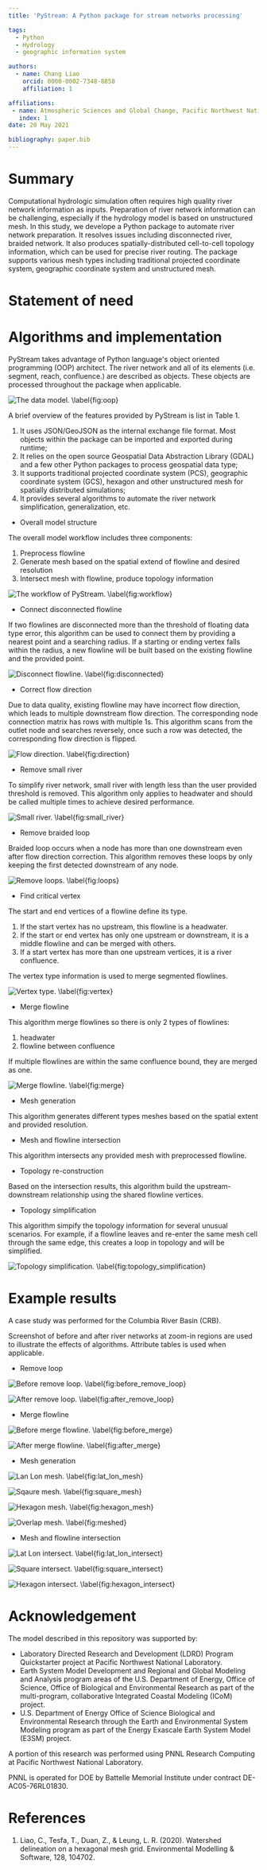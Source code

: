 ```yaml
---
title: 'PyStream: A Python package for stream networks processing'

tags:
  - Python
  - Hydrology
  - geographic information system

authors:
  - name: Chang Liao
    orcid: 0000-0002-7348-8858    
    affiliation: 1

affiliations:
 - name: Atmospheric Sciences and Global Change, Pacific Northwest National Laboratory, Richland, WA, USA
   index: 1 
date: 20 May 2021

bibliography: paper.bib
---
```


# Summary

Computational hydrologic simulation often requires high quality river network information as inputs. Preparation of river network information can be challenging, especially if the hydrology model is based on unstructured mesh. In this study, we develope a Python package to automate river network preparation. It resolves issues including disconnected river, braided network. It also produces spatially-distributed cell-to-cell topology information, which can be used for precise river routing. The package supports various mesh types including traditional projected coordinate system, geographic coordinate system and unstructured mesh.

# Statement of need






# Algorithms and implementation

PyStream takes advantage of Python language's object oriented programming (OOP) architect. The river network and all of its elements (i.e. segment, reach, confluence.) are described as objects. These objects are processed throughout the package when applicable. 

![The data model. \label{fig:oop}](https://github.com/changliao1025/pystream/blob/main/pystream/figure/data_mode.png?raw=true)


A brief overview of the features provided by PyStream is list in Table 1.

1. It uses JSON/GeoJSON as the internal exchange file format. Most objects within the package can be imported and exported during runtime;
2. It relies on the open source Geospatial Data Abstraction Library (GDAL) and a few other Python packages to process geospatial data type;
3. It supports traditional projected coordinate system (PCS), geographic coordinate system (GCS), hexagon and other unstructured mesh for spatially distributed simulations;
4. It provides several algorithms to automate the river network simplification, generalization, etc.

* Overall model structure

The overall model workflow includes three components:

1. Preprocess flowline
2. Generate mesh based on the spatial extend of flowline and desired resolution
3. Intersect mesh with flowline, produce topology information

![The workflow of PyStream. \label{fig:workflow}](https://github.com/changliao1025/pystream/blob/main/pystream/figure/workflow.png?raw=true)

* Connect disconnected flowline

If two flowlines are disconnected more than the threshold of floating data type error, this algorithm can be used to connect them by providing a nearest point and a searching radius. If a starting or ending vertex falls within the radius, a new flowline will be built based on the existing flowline and the provided point.

![Disconnect flowline. \label{fig:disconnected}](https://github.com/changliao1025/pystream/blob/main/pystream/figure/disconnect_flowline.png?raw=true)

* Correct flow direction

Due to data quality, existing flowline may have incorrect flow direction, which leads to multiple downstream flow direction. The corresponding node connection matrix has rows with multiple 1s. This algorithm scans from the outlet node and searches reversely, once such a row was detected, the corresponding flow direction is flipped.

![Flow direction. \label{fig:direction}](https://github.com/changliao1025/pystream/blob/main/pystream/figure/flow_direction_matrix.png?raw=true)

* Remove small river

To simplify river network, small river with length less than the user provided threshold is removed. This algorithm only applies to headwater and should be called multiple times to achieve desired performance.

![Small river. \label{fig:small_river}](https://github.com/changliao1025/pystream/blob/main/pystream/figure/small_river.png?raw=true)

* Remove braided loop

Braided loop occurs when a node has more than one downstream even after flow direction correction. This algorithm removes these loops by only keeping the first detected downstream of any node.

![Remove loops. \label{fig:loops}](https://github.com/changliao1025/pystream/blob/main/pystream/figure/remove_loop_matrix.png?raw=true)

* Find critical vertex

The start and end vertices of a flowline define its type. 

1. If the start vertex has no upstream, this flowline is a headwater.
2. If the start or end vertex has only one upstream or downstream, it is a middle flowline and can be merged with others. 
3. If a start vertex has more than one upstream vertices, it is a river confluence.

The vertex type information is used to merge segmented flowlines.

![Vertex type. \label{fig:vertex}](https://github.com/changliao1025/pystream/blob/main/pystream/figure/find_vertex.png?raw=true)


* Merge flowline

This algorithm merge flowlines so there is only 2 types of flowlines:

1. headwater
2. flowline between confluence

If multiple flowlines are within the same confluence bound, they are merged as one.

![Merge flowline. \label{fig:merge}](https://github.com/changliao1025/pystream/blob/main/pystream/figure/merge_flowline.png?raw=true)

* Mesh generation

This algorithm generates different types meshes based on the spatial extent and provided resolution.  

* Mesh and flowline intersection

This algorithm intersects any provided mesh with preprocessed flowline.

* Topology re-construction

Based on the intersection results, this algorithm build the upstream-downstream relationship using the shared flowline vertices.

* Topology simplification

This algorithm simpify the topology information for several unusual scenarios. For example, if a flowline leaves and re-enter the same mesh cell through the same edge, this creates a loop in topology and will be simplified. 

![Topology simplification. \label{fig:topology_simplification}](https://github.com/changliao1025/pystream/blob/main/pystream/figure/simplification01.png?raw=true)




# Example results

A case study was performed for the Columbia River Basin (CRB).

Screenshot of before and after river networks at zoom-in regions are used to illustrate the effects of algorithms. Attribute tables is used when applicable.



* Remove loop

![Before remove loop. \label{fig:before_remove_loop}](https://github.com/changliao1025/pystream/blob/main/pystream/figure/before_loop.png?raw=true)

![After remove loop. \label{fig:after_remove_loop}](https://github.com/changliao1025/pystream/blob/main/pystream/figure/after_loop.png?raw=true)

* Merge flowline

![Before merge flowline. \label{fig:before_merge}](https://github.com/changliao1025/pystream/blob/main/pystream/figure/before_merge.png?raw=true)

![After merge flowline. \label{fig:after_merge}](https://github.com/changliao1025/pystream/blob/main/pystream/figure/after_merge.png?raw=true)

* Mesh generation

![Lan Lon mesh. \label{fig:lat_lon_mesh}](https://github.com/changliao1025/pystream/blob/main/pystream/figure/lat_lon.png?raw=true)

![Sqaure mesh. \label{fig:square_mesh}](https://github.com/changliao1025/pystream/blob/main/pystream/figure/square.png?raw=true)

![Hexagon mesh. \label{fig:hexagon_mesh}](https://github.com/changliao1025/pystream/blob/main/pystream/figure/hexagon.png?raw=true)

![Overlap mesh. \label{fig:meshed}](https://github.com/changliao1025/pystream/blob/main/pystream/figure/meshes.png?raw=true)


* Mesh and flowline intersection

![Lat Lon intersect. \label{fig:lat_lon_intersect}](https://github.com/changliao1025/pystream/blob/main/pystream/figure/lat_lon_intersect.png?raw=true)

![Square intersect. \label{fig:square_intersect}](https://github.com/changliao1025/pystream/blob/main/pystream/figure/square_intersect.png?raw=true)

![Hexagon intersect. \label{fig:hexagon_intersect}](https://github.com/changliao1025/pystream/blob/main/pystream/figure/hexagon_intersect.png?raw=true)

# Acknowledgement

The model described in this repository was supported by:

* Laboratory Directed Research and Development (LDRD) Program Quickstarter project at Pacific Northwest National Laboratory. 
* Earth System Model Development and Regional and Global Modeling and Analysis program areas of the U.S. Department of Energy, Office of Science, Office of Biological and Environmental Research as part of the multi-program, collaborative Integrated Coastal Modeling (ICoM) project.
* U.S. Department of Energy Office of Science Biological and Environmental Research through the Earth and Environmental System Modeling program as part of the Energy Exascale Earth System Model (E3SM) project. 

A portion of this research was performed using PNNL Research Computing at Pacific Northwest National Laboratory. 

PNNL is operated for DOE by Battelle Memorial Institute under contract DE-AC05-76RL01830.

# References

1. Liao, C., Tesfa, T., Duan, Z., & Leung, L. R. (2020). Watershed delineation on a hexagonal mesh grid. Environmental Modelling & Software, 128, 104702.
